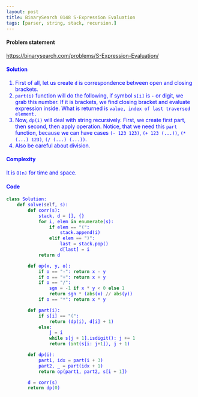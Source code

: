 ```yaml
---
layout: post
title: BinarySearch 0148 S-Expression Evaluation
tags: [parser, string, stack, recursion.]
---
```


#### Problem statement

<a href="https://binarysearch.com/problems/S-Expression-Evaluation/"> <font color = blue>https://binarysearch.com/problems/S-Expression-Evaluation/

#### Solution
1. First of all, let us create `d` is correspondence between open and closing brackets.
2. `part(i)` function will do the following, if symbol `s[i]` is `-` or digit, we grab this number. If it is brackets, we find closing bracket and evaluate expression inside. What is returned is `value, index of last traversed element.`
3. Now, `dp(i)` will deal with string recursively. First, we create first part, then second, then apply operation. Notice, that we need this `part` function, because we can have cases `(- 123 123)`, `(+ 123 (...))`, `(* (...) 123)`, `(/ (...) (...))`.
4. Also be careful about division.

#### Complexity
It is `O(n)` for time and space.

#### Code
```python
class Solution:
    def solve(self, s):
        def corr(s):
            stack, d = [], {}
            for i, elem in enumerate(s):
                if elem == "(":
                    stack.append(i)
                elif elem == ")":
                    last = stack.pop()
                    d[last] = i
            return d

        def op(x, y, o):
            if o == "-": return x - y
            if o == "+": return x + y
            if o == "/": 
                sgn = -1 if x * y < 0 else 1
                return sgn * (abs(x) // abs(y))
            if o == "*": return x * y

        def part(i):
            if s[i] == "(":
                return (dp(i), d[i] + 1)
            else:
                j = i
                while s[j + 1].isdigit(): j += 1
                return (int(s[i: j+1]), j + 1)

        def dp(i):
            part1, idx = part(i + 3)
            part2, _ = part(idx + 1)
            return op(part1, part2, s[i + 1])

        d = corr(s)
        return dp(0)
```
